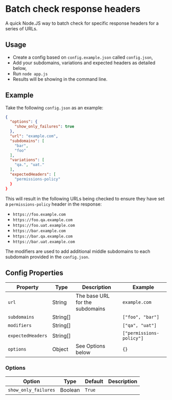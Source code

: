 # Batch check response headers

A quick Node.JS way to batch check for specific response headers for a series of URLs.

## Usage

- Create a config based on `config.example.json` called `config.json`,
- Add your subdomains, variations and expected headers as detailed below,
- Run `node app.js`
- Results will be showing in the command line.

## Example

Take the following `config.json` as an example:

```json
{
  "options": {
    "show_only_failures": true
  },
  "url": "example.com",
  "subdomains": [
    "bar",
    "foo"
  ],
  "variations": [
    "qa.", "uat."
  ],
  "expectedHeaders": [
    "permissions-policy"
  }
}
```

This will result in the following URLs being checked to ensure they have set a 
`permissions-policy` header in the response:

- `https://foo.example.com`
- `https://foo.qa.example.com`
- `https://foo.uat.example.com`
- `https://bar.example.com`
- `https://bar.qa.example.com`
- `https://bar.uat.example.com`

The modifiers are used to add additional middle subdomains to each subdomain provided in the 
`config.json`.

## Config Properties

| Property          | Type     | Description                     | Example                  |
|-------------------|----------|---------------------------------|--------------------------|
| `url`             | String   | The base URL for the subdomains | `example.com`            |
| `subdomains`      | String[] |                                 | `["foo", "bar"]`         |
| `modifiers`       | String[] |                                 | `["qa", "uat"]`          |
| `expectedHeaders` | String[] |                                 | `["permissions-policy"]` |
| `options`         | Object   | See Options below               | `{}`                     |

### Options

| Option               | Type    | Default | Description |
|----------------------|---------|---------|-------------|
| `show_only_failures` | Boolean | `True`  |             |
